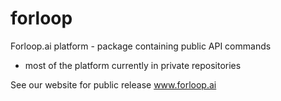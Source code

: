 # forloop
Forloop.ai platform - package containing public API commands
- most of the platform currently in private repositories

See our website for public release
www.forloop.ai
